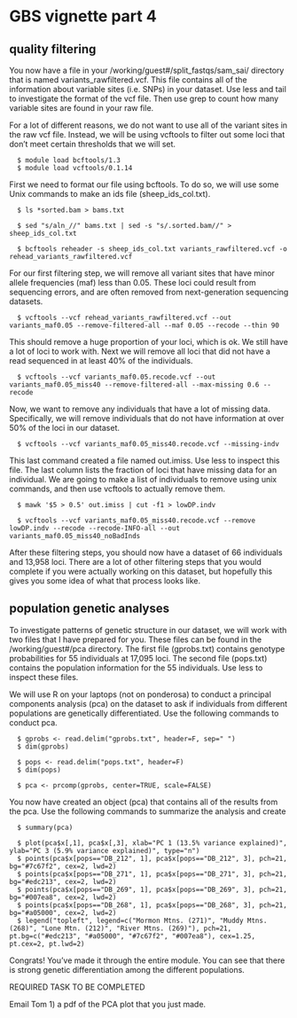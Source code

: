 # GBS vignette part 4

## quality filtering

You now have a file in your /working/guest#/split_fastqs/sam_sai/ directory that is named variants_rawfiltered.vcf. This file contains all of the information about variable sites (i.e. SNPs) in your dataset. Use less and tail to investigate the format of the vcf file. Then use grep to count how many variable sites are found in your raw file.

For a lot of different reasons, we do not want to use all of the variant sites in the raw vcf file. Instead, we will be using vcftools to filter out some loci that don’t meet certain thresholds that we will set.

      $ module load bcftools/1.3
      $ module load vcftools/0.1.14

First we need to format our file using bcftools. To do so, we will use some Unix commands to make an ids file (sheep_ids_col.txt).

      $ ls *sorted.bam > bams.txt

      $ sed "s/aln_//" bams.txt | sed -s "s/.sorted.bam//" > sheep_ids_col.txt
      
      $ bcftools reheader -s sheep_ids_col.txt variants_rawfiltered.vcf -o rehead_variants_rawfiltered.vcf

For our first filtering step, we will remove all variant sites that have minor allele frequencies (maf) less than 0.05. These loci could result from sequencing errors, and are often removed from next-generation sequencing datasets.

      $ vcftools --vcf rehead_variants_rawfiltered.vcf --out variants_maf0.05 --remove-filtered-all --maf 0.05 --recode --thin 90

This should remove a huge proportion of your loci, which is ok. We still have a lot of loci to work with. Next we will remove all loci that did not have a read sequenced in at least 40% of the individuals.

      $ vcftools --vcf variants_maf0.05.recode.vcf --out variants_maf0.05_miss40 --remove-filtered-all --max-missing 0.6 --recode

Now, we want to remove any individuals that have a lot of missing data. Specifically, we will remove individuals that do not have information at over 50% of the loci in our dataset.

      $ vcftools --vcf variants_maf0.05_miss40.recode.vcf --missing-indv

This last command created a file named out.imiss. Use less to inspect this file. The last column lists the fraction of loci that have missing data for an individual. We are going to make a list of individuals to remove using unix commands, and then use vcftools to actually remove them.

      $ mawk '$5 > 0.5' out.imiss | cut -f1 > lowDP.indv
      
      $ vcftools --vcf variants_maf0.05_miss40.recode.vcf --remove lowDP.indv --recode --recode-INFO-all --out variants_maf0.05_miss40_noBadInds

After these filtering steps, you should now have a dataset of 66 individuals and 13,958 loci. There are a lot of other filtering steps that you would complete if you were actually working on this dataset, but hopefully this gives you some idea of what that process looks like.

## population genetic analyses

To investigate patterns of genetic structure in our dataset, we will work with two files that I have prepared for you. These files can be found in the /working/guest#/pca directory. The first file (gprobs.txt) contains genotype probabilities for 55 individuals at 17,095 loci. The second file (pops.txt) contains the population information for the 55 individuals. Use less to inspect these files.

We will use R on your laptops (not on ponderosa) to conduct a principal components analysis (pca) on the dataset to ask if individuals from different populations are genetically differentiated. Use the following commands to conduct pca.

      $ gprobs <- read.delim("gprobs.txt", header=F, sep=" ")
      $ dim(gprobs)
      
      $ pops <- read.delim("pops.txt", header=F)
      $ dim(pops)
      
      $ pca <- prcomp(gprobs, center=TRUE, scale=FALSE)

You now have created an object (pca) that contains all of the results from the pca. Use the following commands to summarize the analysis and create

      $ summary(pca)
      
      $ plot(pca$x[,1], pca$x[,3], xlab="PC 1 (13.5% variance explained)", ylab="PC 3 (5.9% variance explained)", type="n")
      $ points(pca$x[pops=="DB_212", 1], pca$x[pops=="DB_212", 3], pch=21, bg="#7c67f2", cex=2, lwd=2)
      $ points(pca$x[pops=="DB_271", 1], pca$x[pops=="DB_271", 3], pch=21, bg="#edc213", cex=2, lwd=2)
      $ points(pca$x[pops=="DB_269", 1], pca$x[pops=="DB_269", 3], pch=21, bg="#007ea8", cex=2, lwd=2)
      $ points(pca$x[pops=="DB_268", 1], pca$x[pops=="DB_268", 3], pch=21, bg="#a05000", cex=2, lwd=2)
      $ legend("topleft", legend=c("Mormon Mtns. (271)", "Muddy Mtns. (268)", "Lone Mtn. (212)", "River Mtns. (269)"), pch=21, pt.bg=c("#edc213", "#a05000", "#7c67f2", "#007ea8"), cex=1.25, pt.cex=2, pt.lwd=2)

Congrats! You’ve made it through the entire module. You can see that there is strong genetic differentiation among the different populations.

REQUIRED TASK TO BE COMPLETED

Email Tom 1) a pdf of the PCA plot that you just made.


